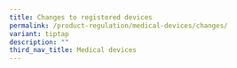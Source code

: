 ```yaml
---
title: Changes to registered devices
permalink: /product-regulation/medical-devices/changes/
variant: tiptap
description: ""
third_nav_title: Medical devices
---
```

<p></p>